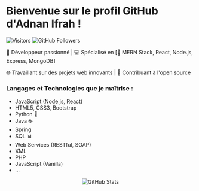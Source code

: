 # Bienvenue sur le profil GitHub d'Adnan Ifrah !

![Visitors](https://visitor-badge.glitch.me/badge?page_id=ifrah-adnan.ifrah-adnan)
![GitHub Followers](https://img.shields.io/github/followers/ifrah-adnan?style=social)

🚀 Développeur passionné | 💻 Spécialisé en [🔧 MERN Stack, React, Node.js, Express, MongoDB]

🌐 Travaillant sur des projets web innovants | 🌟 Contribuant à l'open source

### Langages et Technologies que je maîtrise :

- JavaScript (Node.js, React)
- HTML5, CSS3, Bootstrap
- Python 🐍
- Java ☕
- Spring
- SQL 📊
- Web Services (RESTful, SOAP)
- XML
- PHP
- JavaScript (Vanilla)
- ...

<div align="center">
  <img src="https://github-readme-stats.vercel.app/api?username=ifrah-adnan&show_icons=true&theme=radical" alt="GitHub Stats">
</div>
